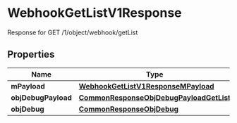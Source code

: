 

# WebhookGetListV1Response

Response for GET /1/object/webhook/getList

## Properties

| Name | Type | Description | Notes |
|------------ | ------------- | ------------- | -------------|
|**mPayload** | [**WebhookGetListV1ResponseMPayload**](WebhookGetListV1ResponseMPayload.md) |  |  |
|**objDebugPayload** | [**CommonResponseObjDebugPayloadGetList**](CommonResponseObjDebugPayloadGetList.md) |  |  [optional] |
|**objDebug** | [**CommonResponseObjDebug**](CommonResponseObjDebug.md) |  |  [optional] |



